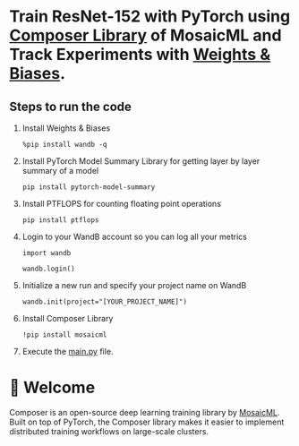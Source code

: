 # Train ResNet-152 with PyTorch using [Composer Library](https://www.mosaicml.com/composer) of MosaicML and Track Experiments with [Weights & Biases](https://wandb.ai/).

## Steps to run the code

1. Install Weights & Biases
   
    ```%pip install wandb -q```  
2. Install PyTorch Model Summary Library for getting layer by layer summary of a model

    ```pip install pytorch-model-summary```
3. Install PTFLOPS for counting floating point operations

    ```pip install ptflops```
4. Login to your WandB account so you can log all your metrics

    ```import wandb```
   
    ```wandb.login()```
5. Initialize a new run and specify your project name on WandB

    ```wandb.init(project="[YOUR_PROJECT_NAME]")```
6. Install Composer Library

   ```!pip install mosaicml```
7. Execute the [main.py](https://github.com/abdulsam/Better_Fatser_Models_with_Composer/blob/main/main.py) file.

# **👋 Welcome**

Composer is an open-source deep learning training library by [MosaicML](https://www.mosaicml.com/). Built on top of PyTorch, the Composer library makes it easier to implement distributed training workflows on large-scale clusters.

